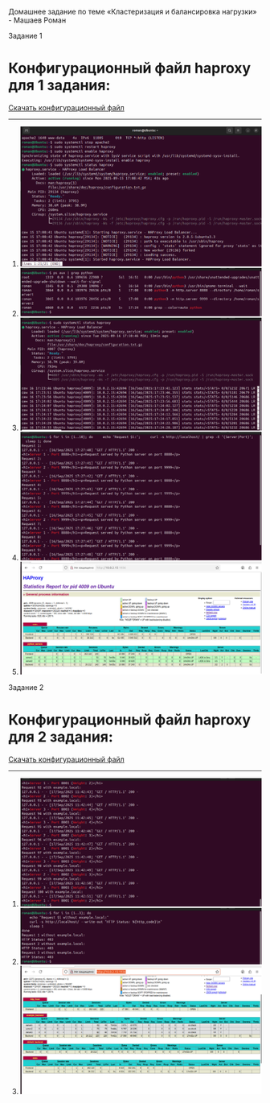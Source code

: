 Домашнее задание по теме «Кластеризация и балансировка нагрузки» - Машаев Роман


Задание 1 

# Конфигурационный файл haproxy для 1 задания:

[Скачать конфигурационный файл](https://github.com/Mazaich/disaster/blob/7e9382dbd71c0ddf04812cf1c779b23d804e13ca/haproxy.cfg)
____________________________________________________________________________________________________________________

1. ![Скриншот на порядок выполнения](https://github.com/Mazaich/disaster/blob/main/Снимок%20экрана%20от%202025-09-15%2017-09-41.png?raw=true)
2. ![Скриншот на порядок выполнения](https://github.com/Mazaich/disaster/blob/main/Снимок%20экрана%20от%202025-09-16%2017-24-15.png?raw=true)  
2. ![Скриншот на порядок выполнения](https://github.com/Mazaich/disaster/blob/main/Снимок%20экрана%20от%202025-09-16%2017-24-55.png?raw=true)
3. ![Скриншот на порядок выполнения](https://github.com/Mazaich/disaster/blob/main/Снимок%20экрана%20от%202025-09-16%2017-27-57.png?raw=true)
4. ![Скриншот на статистику](https://github.com/Mazaich/disaster/blob/main/Снимок%20экрана%20от%202025-09-16%2017-25-25.png?raw=true)

Задание 2 

# Конфигурационный файл haproxy для 2 задания:
[Скачать конфигурационный файл](https://github.com/Mazaich/disaster/blob/7e9382dbd71c0ddf04812cf1c779b23d804e13ca/haproxy2.cfg)

_____________________________________________________________________________________________________________________


1. ![Скриншот на порядок выполнения](https://github.com/Mazaich/disaster/blob/main/Снимок%20экрана%20от%202025-09-17%2011-51-03.png?raw=true)
2. ![Скриншот на порядок выполнения](https://github.com/Mazaich/disaster/blob/main/Снимок%20экрана%20от%202025-09-17%2011-52-28.png?raw=true)
3. ![Скриншот на статистику](https://github.com/Mazaich/disaster/blob/main/Снимок%20экрана%20от%202025-09-17%2011-50-53.png?raw=true)
